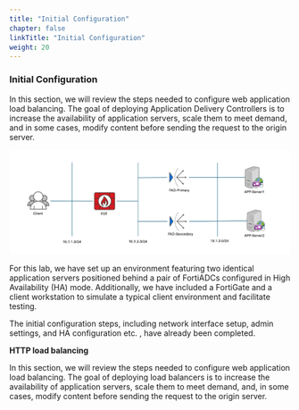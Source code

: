 ```yaml
---
title: "Initial Configuration"
chapter: false
linkTitle: "Initial Configuration"
weight: 20
---
```


### **Initial Configuration**
In this section, we will review the steps needed to configure web application load balancing. The goal of deploying Application Delivery Controllers is to increase the availability of application servers, scale them to meet demand, and in some cases, modify content before sending the request to the origin server.

![](network-topo1.png)

For this lab, we have set up an environment featuring two identical application servers positioned behind a pair of FortiADCs configured in High Availability (HA) mode. Additionally, we have included a FortiGate and a client workstation to simulate a typical client environment and facilitate testing.

The initial configuration steps, including network interface setup, admin settings, and HA configuration etc. , have already been completed. 

**HTTP load balancing**

In this section, we will review the steps needed to configure web application load balancing. The goal of deploying load balancers is to increase the availability of application servers, scale them to meet demand, and, in some cases, modify content before sending the request to the origin server.

